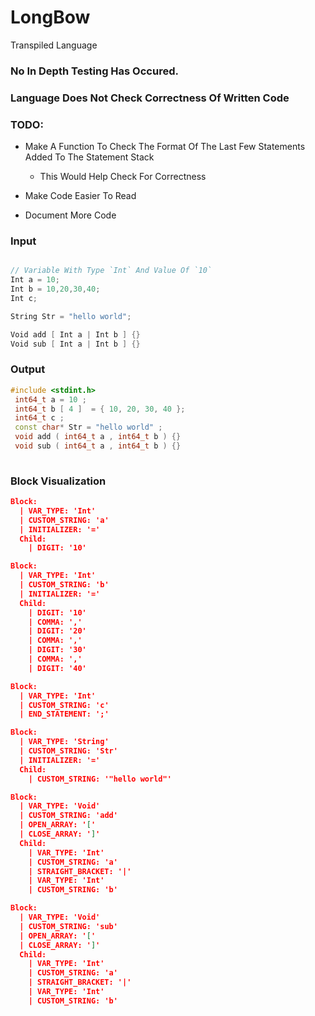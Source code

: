 # LongBow
Transpiled Language

### No In Depth Testing Has Occured.
### Language Does Not Check Correctness Of Written Code

### TODO:
- Make A Function To Check The Format Of The Last Few Statements Added To The Statement Stack
  - This Would Help Check For Correctness
  
- Make Code Easier To Read
- Document More Code

### Input
```C

// Variable With Type `Int` And Value Of `10`
Int a = 10;
Int b = 10,20,30,40;
Int c;

String Str = "hello world";

Void add [ Int a | Int b ] {}
Void sub [ Int a | Int b ] {}

```
### Output
```C++
#include <stdint.h>
 int64_t a = 10 ;
 int64_t b [ 4 ]  = { 10, 20, 30, 40 };
 int64_t c ;
 const char* Str = "hello world" ;
 void add ( int64_t a , int64_t b ) {}
 void sub ( int64_t a , int64_t b ) {}
 
```
### Block Visualization
```Json
Block:
  | VAR_TYPE: 'Int'
  | CUSTOM_STRING: 'a'
  | INITIALIZER: '='
  Child:
    | DIGIT: '10'

Block:
  | VAR_TYPE: 'Int'
  | CUSTOM_STRING: 'b'
  | INITIALIZER: '='
  Child:
    | DIGIT: '10'
    | COMMA: ','
    | DIGIT: '20'
    | COMMA: ','
    | DIGIT: '30'
    | COMMA: ','
    | DIGIT: '40'

Block:
  | VAR_TYPE: 'Int'
  | CUSTOM_STRING: 'c'
  | END_STATEMENT: ';'

Block:
  | VAR_TYPE: 'String'
  | CUSTOM_STRING: 'Str'
  | INITIALIZER: '='
  Child:
    | CUSTOM_STRING: '"hello world"'

Block:
  | VAR_TYPE: 'Void'
  | CUSTOM_STRING: 'add'
  | OPEN_ARRAY: '['
  | CLOSE_ARRAY: ']'
  Child:
    | VAR_TYPE: 'Int'
    | CUSTOM_STRING: 'a'
    | STRAIGHT_BRACKET: '|'
    | VAR_TYPE: 'Int'
    | CUSTOM_STRING: 'b'

Block:
  | VAR_TYPE: 'Void'
  | CUSTOM_STRING: 'sub'
  | OPEN_ARRAY: '['
  | CLOSE_ARRAY: ']'
  Child:
    | VAR_TYPE: 'Int'
    | CUSTOM_STRING: 'a'
    | STRAIGHT_BRACKET: '|'
    | VAR_TYPE: 'Int'
    | CUSTOM_STRING: 'b'

```

